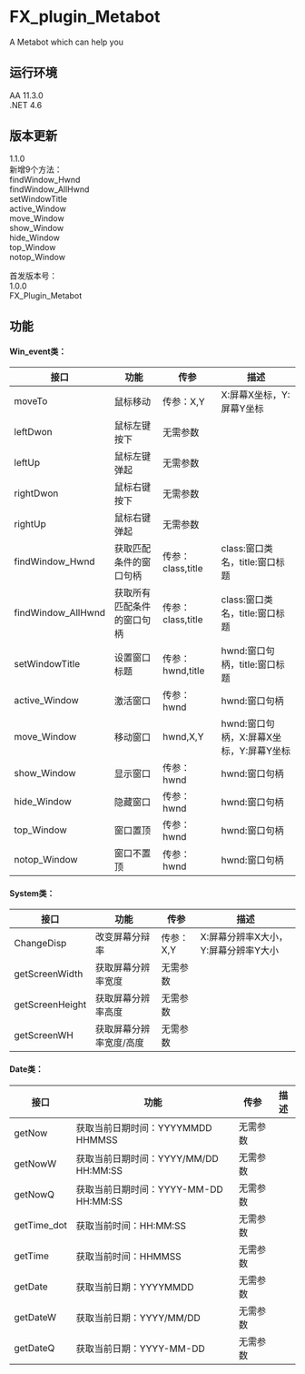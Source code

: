 # FX_plugin_Metabot
A Metabot which can help you

<h2>运行环境</h2>
<p>
AA 11.3.0</br>
.NET 4.6
<p>
<h2>版本更新</h2>

1.1.0</br>
新增9个方法：</br>
findWindow_Hwnd</br>
findWindow_AllHwnd</br>
setWindowTitle</br>
active_Window</br>
move_Window</br>
show_Window</br>
hide_Window</br>
top_Window</br>
notop_Window</br>
</p>

<p>首发版本号：</br>
1.0.0</br>
FX_Plugin_Metabot</p>

<h2>功能</h2>
<h4>Win_event类：</h4>
<table>
<thead>
<tr><th>接口</th><th>功能</th><th>传参</th><th>描述</th></tr>
</thead>
<tbody>
<tr><td>moveTo</td><td>鼠标移动</td><td>传参：X,Y</td><td>X:屏幕X坐标，Y:屏幕Y坐标</td></tr>
<tr><td>leftDwon</td><td>鼠标左键按下</td><td>无需参数</td><td></td></tr>
<tr><td>leftUp</td><td>鼠标左键弹起</td><td>无需参数</td><td></td></tr>
<tr><td>rightDwon</td><td>鼠标右键按下</td><td>无需参数</td><td></td></tr>
<tr><td>rightUp</td><td>鼠标右键弹起</td><td>无需参数</td><td></td></tr>

<tr><td>findWindow_Hwnd</td><td>获取匹配条件的窗口句柄</td><td>传参：class,title</td><td>class:窗口类名，title:窗口标题</td></tr>
<tr><td>findWindow_AllHwnd</td><td>获取所有匹配条件的窗口句柄</td><td>传参：class,title</td><td>class:窗口类名，title:窗口标题</td></tr>
<tr><td>setWindowTitle</td><td>设置窗口标题</td><td>传参：hwnd,title</td><td>hwnd:窗口句柄，title:窗口标题</td></tr>
<tr><td>active_Window</td><td>激活窗口</td><td>传参：hwnd</td><td>hwnd:窗口句柄</td></tr>
<tr><td>move_Window</td><td>移动窗口</td><td>hwnd,X,Y</td><td>hwnd:窗口句柄，X:屏幕X坐标，Y:屏幕Y坐标</td></tr>
<tr><td>show_Window</td><td>显示窗口</td><td>传参：hwnd</td><td>hwnd:窗口句柄</td></tr>
<tr><td>hide_Window</td><td>隐藏窗口</td><td>传参：hwnd</td><td>hwnd:窗口句柄</td></tr>
<tr><td>top_Window</td><td>窗口置顶</td><td>传参：hwnd</td><td>hwnd:窗口句柄</td></tr>
<tr><td>notop_Window</td><td>窗口不置顶</td><td>传参：hwnd</td><td>hwnd:窗口句柄</td></tr>
</tbody>
</table>

<h4>System类：</h4>

<table>
<thead>
<tr><th>接口</th><th>功能</th><th>传参</th><th>描述</th></tr>
</thead>
<tbody>
<tr><td>ChangeDisp</td><td>改变屏幕分辩率</td><td>传参：X,Y</td><td>X:屏幕分辨率X大小，Y:屏幕分辨率Y大小</td></tr>
<tr><td>getScreenWidth</td><td>获取屏幕分辨率宽度</td><td>无需参数</td><td></td></tr>
<tr><td>getScreenHeight</td><td>获取屏幕分辨率高度</td><td>无需参数</td><td></td></tr>
<tr><td>getScreenWH</td><td>获取屏幕分辨率宽度/高度</td><td>无需参数</td><td></td></tr>
</tbody>
</table>

<h4>Date类：</h4>
<table>
<thead>
<tr><th>接口</th><th>功能</th><th>传参</th><th>描述</th></tr>
</thead>
<tbody>
<tr><td>getNow</td><td>获取当前日期时间：YYYYMMDD HHMMSS</td><td>无需参数</td><td></td></tr>
<tr><td>getNowW</td><td>获取当前日期时间：YYYY/MM/DD HH:MM:SS</td><td>无需参数</td><td></td></tr>
<tr><td>getNowQ</td><td>获取当前日期时间：YYYY-MM-DD HH:MM:SS</td><td>无需参数</td><td></td></tr>
<tr><td>getTime_dot</td><td>获取当前时间：HH:MM:SS</td><td>无需参数</td><td></td></tr>
<tr><td>getTime</td><td>获取当前时间：HHMMSS</td><td>无需参数</td><td></td></tr>
<tr><td>getDate</td><td>获取当前日期：YYYYMMDD</td><td>无需参数</td><td></td></tr>
<tr><td>getDateW</td><td>获取当前日期：YYYY/MM/DD</td><td>无需参数</td><td></td></tr>
<tr><td>getDateQ</td><td>获取当前日期：YYYY-MM-DD</td><td>无需参数</td><td></td></tr>
</tbody>
</table>
